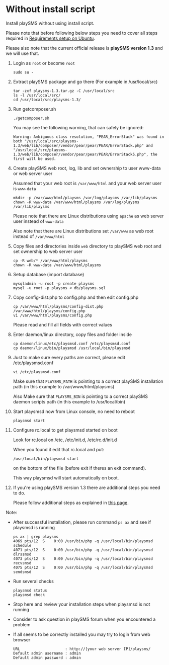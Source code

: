 # Without install script

Install playSMS without using install script.

Please note that before following below steps you need to cover all steps required in [Requirements setup on Ubuntu](Requirements-setup-on-Ubuntu.md).

Please also note that the current official release is **playSMS version 1.3** and we will use that.

1.  Login as `root` or become `root`

    ```
    sudo su -
    ```

2.  Extract playSMS package and go there (For example in /usr/local/src)

    ```
    tar -zxf playsms-1.3.tar.gz -C /usr/local/src
    ls -l /usr/local/src/
    cd /usr/local/src/playsms-1.3/
    ```

3.  Run getcomposer.sh

    ```
    ./getcomposer.sh
    ```

    You may see the following warning, that can safely be ignored:
    ```
    Warning: Ambiguous class resolution, "PEAR_ErrorStack" was found in both "/usr/local/src/playsms-1.3/web/lib/composer/vendor/pear/pear/PEAR/ErrorStack.php" and "/usr/local/src/playsms-1.3/web/lib/composer/vendor/pear/pear/PEAR/ErrorStack5.php", the first will be used.
    ```

4.  Create playSMS web root, log, lib and set ownership to user www-data or web server user

    Assumed that your web root is `/var/www/html` and your web server user is `www-data`

    ```
    mkdir -p /var/www/html/playsms /var/log/playsms /var/lib/playsms
    chown -R www-data /var/www/html/playsms /var/log/playsms /var/lib/playsms
    ```

    Please note that there are Linux distributions using `apache` as web server user instead of `www-data`

    Also note that there are Linux distributions set `/var/www` as web root instead of `/var/www/html`

5.  Copy files and directories inside `web` directory to playSMS web root and set ownership to web server user

    ```
    cp -R web/* /var/www/html/playsms
    chown -R www-data /var/www/html/playsms
    ```

6.  Setup database (import database)

    ```
    mysqladmin -u root -p create playsms
    mysql -u root -p playsms < db/playsms.sql
    ```

7.  Copy config-dist.php to config.php and then edit config.php

    ```
    cp /var/www/html/playsms/config-dist.php /var/www/html/playsms/config.php
    vi /var/www/html/playsms/config.php
    ```

    Please read and fill all fields with correct values

8.  Enter daemon/linux directory, copy files and folder inside

    ```
    cp daemon/linux/etc/playsmsd.conf /etc/playsmsd.conf
    cp daemon/linux/bin/playsmsd /usr/local/bin/playsmsd
    ```

9.  Just to make sure every paths are correct, please edit /etc/playsmsd.conf

    ```
    vi /etc/playsmsd.conf
    ```

    Make sure that `PLAYSMS_PATH` is pointing to a correct playSMS installation path (in this example to /var/www/html/playsms)

    Also Make sure that `PLAYSMS_BIN` is pointing to a correct playSMS daemon scripts path (in this example to /usr/local/bin)

10. Start playsmsd now from Linux console, no need to reboot

    ```
    playsmsd start
    ```

11. Configure rc.local to get playsmsd started on boot

    Look for rc.local on /etc, /etc/init.d, /etc/rc.d/init.d

    When you found it edit that rc.local and put:

    `/usr/local/bin/playsmsd start`

    on the bottom of the file (before exit if theres an exit command).

    This way playsmsd will start automatically on boot.

12. If you're using playSMS version 1.3 there are additional steps you need to do.

    Please follow additional steps as explained in [this page](Additional-step-for-playSMS-1.3-installation.md).

Note:

* After successful installation, please run command `ps ax` and see if playsmsd is running

  ```
  ps ax | grep playsms
  4069 pts/12  S    0:00 /usr/bin/php -q /usr/local/bin/playsmsd schedule
  4071 pts/12  S    0:00 /usr/bin/php -q /usr/local/bin/playsmsd dlrssmsd
  4073 pts/12  S    0:00 /usr/bin/php -q /usr/local/bin/playsmsd recvsmsd
  4075 pts/12  S    0:00 /usr/bin/php -q /usr/local/bin/playsmsd sendsmsd
  ```

* Run several checks

  ```
  playsmsd status
  playsmsd check
  ```

* Stop here and review your installation steps when playsmsd is not running
* Consider to ask question in playSMS forum when you encountered a problem
* If all seems to be correctly installed you may try to login from web browser

  ```
  URL                    : http://[your web server IP]/playsms/
  Default admin username : admin
  Default admin password : admin
  ```
